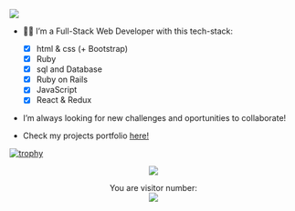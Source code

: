 ![](./assets/banner.gif)

- :man_technologist: I’m a Full-Stack Web Developer with this tech-stack:

    - [x] html & css (+ Bootstrap)
    - [x] Ruby
    - [x] sql and Database
    - [x] Ruby on Rails
    - [x] JavaScript
    - [x] React & Redux

- I’m always looking for new challenges and oportunities to collaborate!
- Check my projects portfolio [here!](https://vichuge.github.io/personal_porfolio/)


[![trophy](https://github-profile-trophy.vercel.app/?username=vichuge&theme=onedark)](https://github.com/ryo-ma/github-profile-trophy)


<p align="center">
  <img src="https://github-readme-stats.vercel.app/api?username=vichuge&show_icons=true&theme=radical" />
</p>

<p align="center"> 
  You are visitor number: <br>
  <img src="https://profile-counter.glitch.me/vichuge/count.svg" />
</p>

<p align="center">
    <!-- <a href="https://www.linkedin.com/in/victorpachecoflores/">
        <img alt="Follow me" src="https://img.shields.io/badge/-LinkedIn-%23fd1315?style=for-the-badge&logo=linkedin">
    </a>
    <a href="https://twitter.com/Pachecofloresv">
        <img alt="Follow me" src="https://img.shields.io/twitter/follow/Pachecofloresv?color=%23fd1315&label=%20%20%20Follow%20me&logo=twitter&style=for-the-badge">
    </a>
    <a href="mailto:victor.hugo.pacheco.flores@gmail.com">
        <img alt="Contact me" src="https://img.shields.io/badge/-contact%20me-%23fd1315?style=for-the-badge&logo=Mail.Ru">
    </a> -->
</p>

<!--![Victor's stats](https://github-readme-stats.vercel.app/api/wakatime?username=vichuge)-->

